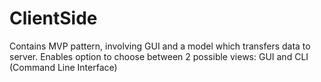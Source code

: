 # ClientSide

Contains MVP pattern, involving GUI and a model which transfers data to server.
Enables option to choose between 2 possible views: GUI and CLI (Command Line Interface)

